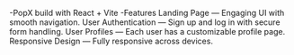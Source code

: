 -PopX build with React + Vite
-Features
 Landing Page — Engaging UI with smooth navigation.
 User Authentication — Sign up and log in with secure form handling.
 User Profiles — Each user has a customizable profile page.
 Responsive Design — Fully responsive across devices.